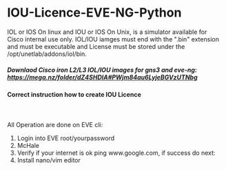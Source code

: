 # IOU-Licence-EVE-NG-Python
IOL or IOS On linux and IOU or IOS On Unix, is a simulator available for Cisco internal use only. 
IOL/IOU iamges must end with the ".bin" extension and must be executable and License must be 
stored under the /opt/unetlab/addons/iol/bin. <br />
##### Downlaod Cisco iron L2/L3 IOL/IOU images for gns3 and eve-ng: https://mega.nz/folder/dZ4SHDIA#PWjm84au6LyjeBGVzUTNbg <br />
#### Correct instruction how to create IOU Licence
<br /><br />
All Operation are done on EVE cli: 
<br />
<ol>
<li>Login into EVE root/yourpassword</li>
<li>McHale</li>
<li>Verify if your internet is ok ping www.google.com, if success do next:</li>
<li>Install nano/vim editor</li>
</ol>


